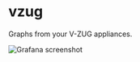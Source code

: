 # vzug

Graphs from your V-ZUG appliances.

![Grafana screenshot](https://www.github.com/markdrayton/vzug/screenshot.png)
